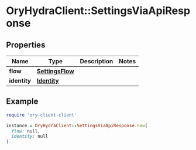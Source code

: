 # OryHydraClient::SettingsViaApiResponse

## Properties

| Name | Type | Description | Notes |
| ---- | ---- | ----------- | ----- |
| **flow** | [**SettingsFlow**](SettingsFlow.md) |  |  |
| **identity** | [**Identity**](Identity.md) |  |  |

## Example

```ruby
require 'ory-client-client'

instance = OryHydraClient::SettingsViaApiResponse.new(
  flow: null,
  identity: null
)
```

